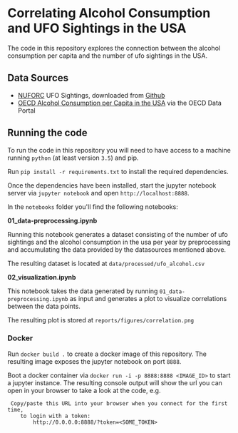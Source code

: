 # Correlating Alcohol Consumption and UFO Sightings in the USA

The code in this repository explores the connection between the alcohol consumption per capita and the number of ufo sightings in the USA.


## Data Sources

* [NUFORC](http://www.nuforc.org/) UFO Sightings, downloaded from [Github](https://github.com/planetsig/ufo-reports)
* [OECD Alcohol Consumption per Capita in the USA](https://data.oecd.org/healthrisk/alcohol-consumption.htm) via the OECD Data Portal

## Running the code

To run the code in this repository you will need to have access to a machine running `python` (at least version `3.5`) and pip.

Run `pip install -r requirements.txt` to install the required dependencies.

Once the dependencies have been installed, start the jupyter notebook server via `jupyter notebook` and open `http://localhost:8888`. 

In the `notebooks` folder you'll find the following notebooks:

**01_data-preprocessing.ipynb**

Running this notebook generates a dataset consisting of the number of ufo sightings and the alcohol consumption in the usa per year by preprocessing and accumulating the data provided by the datasources mentioned above.

The resulting dataset is located at `data/processed/ufo_alcohol.csv`

**02_visualization.ipynb**

This notebook takes the data generated by running `01_data-preprocessing.ipynb` as input  and generates a plot to visualize correlations between the data points.

The resulting plot is stored at `reports/figures/correlation.png`


### Docker

Run `docker build .` to create a docker image of this repository. The resulting image exposes the jupyter notebook on port `8888`.

Boot a docker container via `docker run -i -p 8888:8888 <IMAGE_ID>` to start a jupyter instance. The resulting console output will show the url you can open in your browser to take a look at the code, e.g.

```
 Copy/paste this URL into your browser when you connect for the first time,
    to login with a token:
        http://0.0.0.0:8888/?token=<SOME_TOKEN>
```